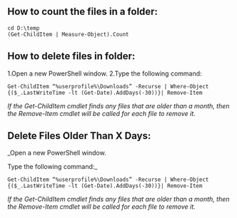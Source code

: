 ## How to count the files in a folder: 
```
cd D:\temp
(Get-ChildItem | Measure-Object).Count
```

## How to delete files in folder:
1.Open a new PowerShell window.
2.Type the following command:

```
Get-ChildItem “%userprofile%\Downloads” -Recurse | Where-Object {($_.LastWriteTime -lt (Get-Date).AddDays(-30))}| Remove-Item
```
_If the Get-ChildItem cmdlet finds any files that are older than a month, then the Remove-Item cmdlet will be called for each file to remove it._


## Delete Files Older Than X Days:
_Open a new PowerShell window.

Type the following command:_
```
Get-ChildItem “%userprofile%\Downloads” -Recurse | Where-Object {($_.LastWriteTime -lt (Get-Date).AddDays(-30))}| Remove-Item
```
_If the Get-ChildItem cmdlet finds any files that are older than a month, then the Remove-Item cmdlet will be called for each file to remove it._
